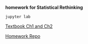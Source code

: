 **homework for Statistical Rethinking**

```
jupyter lab
```

[Textbook Ch1 and Ch2](http://xcelab.net/rmpubs/sr2/statisticalrethinking2_chapters1and2.pdf)

[Homework Repo](https://github.com/rmcelreath/statrethinking_winter2019)